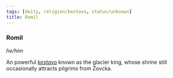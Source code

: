 ```yaml
---
tags: [deity, religion/kestavo, status/unknown]
title: Romil
---
```


### Romil
*he/him*

An powerful *[kestavo](<../../religions/kestavo.md>)* known as the glacier king, whose shrine still occasionally attracts pilgrims from Zovcka.

